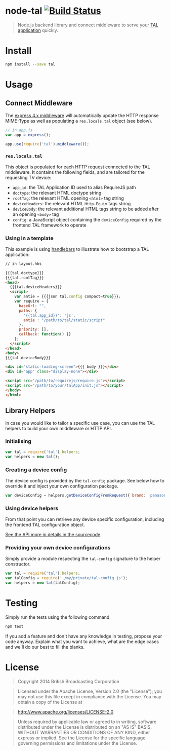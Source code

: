 # node-tal [![Build Status](https://travis-ci.org/bbcrd/node-tal.png?branch=master)](https://travis-ci.org/bbcrd/node-tal)

> Node.js backend library and connect middleware to serve your [TAL application](http://fmtvp.github.io/tal/) quickly.

# Install

```bash
npm install --save tal
```

# Usage

## Connect Middleware

The [express 4.x middleware](http://expressjs.com/4x/api.html) will automatically update the HTTP response
MIME-Type as well as populating a `res.locals.tal` object (see below).

```js
// in app.js
var app = express();

app.use(require('tal').middleware());
```

### `res.locals.tal`

This object is populated for each HTTP request connected to the TAL middleware. It contains the following fields,
and are tailored for the requesting TV device:

 * `app_id`: the TAL Application ID used to alias RequireJS path
 * `doctype`: the relevant HTML doctype string
 * `rootTag`: the relevant HTML opening `<html>` tag string
 * `deviceHeaders`: the relevant HTML `Http-Equiv` tags string
 * `deviceBody`: the relevant additional HTML tags string to be added after an opening `<body>` tag
 * `config`: a JavaScript object containing the `deviceConfig` required by the frontend TAL framework to operate

### Using in a template

This example is using [handlebars](http://handlebarsjs.com/) to illustrate how to bootstrap a TAL application:

```html
// in layout.hbs

{{{tal.doctype}}}
{{{tal.rootTag}}}
<head>
  {{{tal.deviceHeaders}}}
  <script>
    var antie = {{{json tal.config compact=true}}};
    var require = {
      baseUrl: "",
      paths: {
        '{{tal.app_id}}': 'js',
        antie : "/path/to/tal/static/script"
      },
      priority: [],
      callback: function() {}
    };
  </script>
</head>
<body>
{{{tal.deviceBody}}}

<div id="static-loading-screen">{{{ body }}}</div>
<div id="app" class="display-none"></div>

<script src="/path/to/requirejs/require.js"></script>
<script src="/path/to/your/talApp/init.js"></script>
</body>
</html>
```

## Library Helpers

In case you would like to tailor a specific use case, you can use the TAL helpers to build your own middleware or HTTP API.

### Initialising

```js
var tal = require('tal').helpers;
var helpers = new tal();
```

### Creating a device config

The device config is provided by the `tal-config` package. See below how to override it and inject your own configuration package.

```js
var deviceConfig = helpers.getDeviceConfigFromRequest({ brand: 'panasonic', model: 'tv_2013' });
```

### Using device helpers

From that point you can retrieve any device specific configuration, including the frontend TAL configuration object.

[See the API more in details in the sourcecode](lib/helpers.js).

### Providing your own device configurations

Simply provide a module respecting the `tal-config` signature to the helper constructor.

```js
var tal = require('tal').helpers;
var talConfig = require('./my/private/tal-config.js');
var helpers = new tal(talConfig);
```

# Testing

Simply run the tests using the following command.

```bash
npm test
```

If you add a feature and don't have any knowledge in testing, propose your code anyway. Explain what you want to achieve,
what are the edge cases and we'll do our best to fill the blanks.

# License

> Copyright 2014 British Broadcasting Corporation

> Licensed under the Apache License, Version 2.0 (the "License"); you may not use this file except in compliance with the License.
> You may obtain a copy of the License at

> http://www.apache.org/licenses/LICENSE-2.0

> Unless required by applicable law or agreed to in writing, software distributed under the License is distributed on an "AS IS" BASIS, WITHOUT WARRANTIES OR CONDITIONS OF ANY KIND, either express or implied.
> See the License for the specific language governing permissions and limitations under the License.